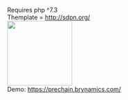 Requires php ^7.3
</br>
Themplate = http://sdpn.org/</br>
<img  src="https://raw.githubusercontent.com/laravel/art/master/logo-lockup/5%20SVG/2%20CMYK/1%20Full%20Color/laravel-logolockup-cmyk-red.svg" width="150" heigth="200">
</br>
Demo: https://prechain.brynamics.com/
</br>


